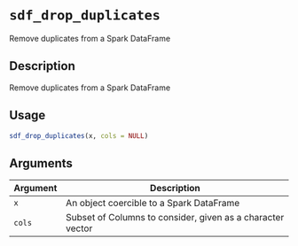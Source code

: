 # `sdf_drop_duplicates`

Remove duplicates from a Spark DataFrame


## Description

Remove duplicates from a Spark DataFrame


## Usage

```r
sdf_drop_duplicates(x, cols = NULL)
```


## Arguments

Argument      |Description
------------- |----------------
`x`     |     An object coercible to a Spark DataFrame
`cols`     |     Subset of Columns to consider, given as a character vector


